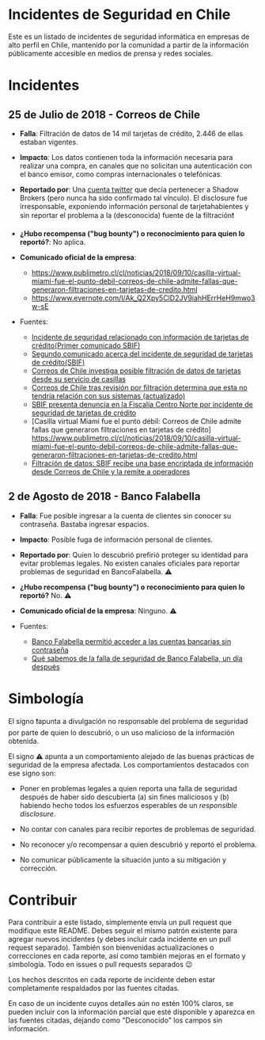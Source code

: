 # Incidentes de Seguridad en Chile

Este es un listado de incidentes de seguridad informática en empresas de alto perfil en Chile, mantenido por la comunidad a partir de la información públicamente accesible en medios de prensa y redes sociales. 

# Incidentes

## 25 de Julio de 2018 - Correos de Chile

- **Falla**: Filtración de datos de 14 mil tarjetas de crédito, 2.446 de ellas estaban vigentes.

- **Impacto**: Los datos contienen toda la información necesaria para realizar una compra, en canales que no solicitan una autenticación con el banco emisor, como compras internacionales o telefónicas.

- **Reportado por**: Una [cuenta twitter](https://twitter.com/brokers_shadow) que decía pertenecer a Shadow Brokers (pero nunca ha sido confirmado tal vínculo). El disclosure fue irresponsable, exponiendo información personal de tarjetahabientes y sin reportar el problema a la (desconocida) fuente de la filtración❗️

- **¿Hubo recompensa ("bug bounty") o reconocimiento para quien lo reportó?**: No aplica.

- **Comunicado oficial de la empresa**: 
  - https://www.publimetro.cl/cl/noticias/2018/09/10/casilla-virtual-miami-fue-el-punto-debil-correos-de-chile-admite-fallas-que-generaron-filtraciones-en-tarjetas-de-credito.html
  - https://www.evernote.com/l/Ak_Q2Xpy5ClD2JV9iahHErrHeH9mwo3w-sE

- Fuentes: 
  - [Incidente de seguridad relacionado con información de tarjetas de crédito(Primer comunicado SBIF)](http://www.sbif.cl/sbifweb/servlet/Noticia?indice=2.1&idContenido=12160)
  - [Segundo comunicado acerca del incidente de seguridad de tarjetas de crédito(SBIF)](www.sbif.cl/sbifweb/servlet/Noticia?indice=2.1&idContenido=12161)
  - [Correos de Chile investiga posible filtración de datos de tarjetas desde su servicio de casillas](https://www.fayerwayer.com/2018/07/correos-de-chile-filtracion/)
  - [Correos de Chile tras revisión por filtración determina que esta no tendría relación con sus sistemas (actualizado)](https://www.latercera.com/pulso/noticia/correos-chile-declara-se-encuentra-investigando-la-posible-filtracion-datos/258029/#)
  - [SBIF presenta denuncia en la Fiscalía Centro Norte por incidente de seguridad de tarjetas de crédito](http://www.sbif.cl/sbifweb/servlet/Noticia?indice=2.1&idContenido=12162)
  - [Casilla virtual Miami fue el punto débil: Correos de Chile admite fallas que generaron filtraciones en tarjetas de crédito] https://www.publimetro.cl/cl/noticias/2018/09/10/casilla-virtual-miami-fue-el-punto-debil-correos-de-chile-admite-fallas-que-generaron-filtraciones-en-tarjetas-de-credito.html
  - [Filtración de datos: SBIF recibe una base encriptada de información desde Correos de Chile y la remite a operadores](http://www.emol.com/noticias/Economia/2018/09/11/920328/SBIF-informa-acciones-tras-recientes-filtraciones-de-datos-de-clientes-bancarios.html)

## 2 de Agosto de 2018 - Banco Falabella

- **Falla**: Fue posible ingresar a la cuenta de clientes sin conocer su contraseña. Bastaba ingresar espacios. 

- **Impacto**: Posible fuga de información personal de clientes.

- **Reportado por**: Quien lo descubrió prefirió proteger su identidad para evitar problemas legales. No existen canales oficiales para reportar problemas de seguridad en BancoFalabella. ⚠️

- **¿Hubo recompensa ("bug bounty") o reconocimiento para quien lo reportó?** No. ⚠️

- **Comunicado oficial de la empresa**: Ninguno. ⚠️

- Fuentes: 
  - [Banco Falabella permitió acceder a las cuentas bancarias sin contraseña
](https://ohmygeek.net/2018/08/02/banco-falabella-falla-acceso/)
  - [Qué sabemos de la falla de seguridad de Banco Falabella, un día después](https://ohmygeek.net/2018/08/03/que-sabemos-falla-banco-falabella/)


# Simbología

El signo ❗️apunta a divulgación no responsable del problema de seguridad por parte de quien lo descubrió, o un uso malicioso de la información obtenida.

El signo ⚠️ apunta a un comportamiento alejado de las buenas prácticas de seguridad de la empresa afectada. Los comportamientos destacados con ese signo son:

- Poner en problemas legales a quien reporta una falla de seguridad después de haber sido descubierta (a) sin fines maliciosos y (b) habiendo hecho todos los esfuerzos esperables de un _responsible disclosure_. 

- No contar con canales para recibir reportes de problemas de seguridad.

- No reconocer y/o recompensar a quien descubrió y reportó el problema.

- No comunicar públicamente la situación junto a su mitigación y corrección.



# Contribuir

Para contribuir a este listado, simplemente envía un pull request que modifique este README. Debes seguir el mismo patrón existente para agregar nuevos incidentes (y debes incluir cada incidente en un pull request separado). También son bienvenidas actualizaciones o correcciones en cada reporte, así como también mejoras en el formato y simbología. Todo en issues o pull requests separados 😉

Los hechos descritos en cada reporte de incidente deben estar completamente respaldados por las fuentes citadas. 

En caso de un incidente cuyos detalles aún no estén 100% claros, se pueden incluir con la información parcial que esté disponible  y aparezca en las fuentes citadas, dejando como "Desconocido" los campos sin información.
